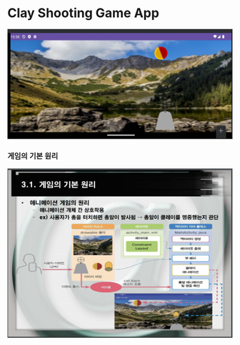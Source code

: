 # Clay Shooting Game App

![](/ClayShootingGameApp/assets/result.png)

### 게임의 기본 원리

![](/ClayShootingGameApp/assets/process01.png)
